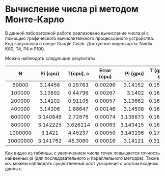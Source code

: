 # Вычисление числа pi методом Монте-Карло
В данной лабораторной работе реализовано вычисление числа pi с помощью графического вычислительного процессорного устройства. 
Код запускался в среде Google Colab. Доступные видеокарты: Nvidia K80, T4, P4 и P100.

Можно наблюдать следующие результаты:

|N|	Pi (cpu)	|T(cpu), c	|Error (cpu)	|Pi (gpu)	|T (gpu), c	|Error (gpu)	|Ускорение|
|:------:|:------:|:------:|:------:|------:|:------:|:------:|:------:|
|50000	|3.14456	|0.25763	|0.00296	|3.14152	|0.15872	|0.00007	|1.62314|
|100000	|3.13892	|0.44796	|0.00267	|3.1492	|0.16897	|0.00760	|2.65115|
|200000	|3.14102	|0.91105	|0.00057	|3.13662	|0.16132	|0.00497	|5.64752|
|400000	|3.14306	|1.88647	|0.00146	|3.14508	|0.16136	|0.00348	|11.6903|
|600000	|3.140846	|2.72876	|0.00074	|3.138873	|0.18186	|0.00271	|15.0039|
|800000	|3.142225	|3.626214	|0.00063	|3.143415	|0.16896	|0.00182	|21.4615|
|1000000	|3.1421	|4.45237	|0.00050	|3.143196	|0.17070	|0.00160	|26.0818|
|10000000	|3.141762	|45.3060	|0.00016	|3.14121	|0.31442	|0.00038	|144.092|

Как видно из таблицы, с увеличением числа точек повышается точность найденных pi (для последовательного и параллельного методов). Также мы можем наблюдать существенный рост ускорения с ростом входных данных. 
